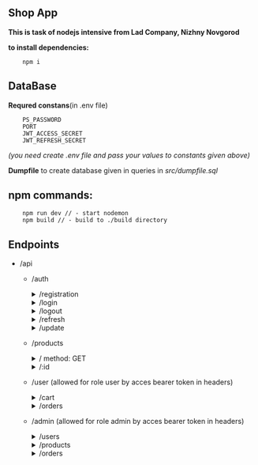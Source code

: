 ## Shop App

**This is task of nodejs intensive from Lad Company, Nizhny Novgorod**


**to install dependencies:**
```
    npm i
```

## DataBase

**Requred constans**(in .env file)
```
    PS_PASSWORD
    PORT
    JWT_ACCESS_SECRET
    JWT_REFRESH_SECRET
```
*(you need create .env file and pass your values to constants given above)*

**Dumpfile** to create database given in queries in *src/dumpfile.sql*

## npm commands:
```
    npm run dev // - start nodemon
    npm build // - build to ./build directory
```

## Endpoints

- /api
    - /auth
        <details><summary>/registration</summary>
        <blockquote>
        method: POST
        body:

        ```
        {
            "firstname": "user",
            "surname": "for_test",
            "lastname": "",
            "email": "user@email.com",   // required
            "password": "user"           // required
        }
        ```
        </blockquote>
        </details>

        <details><summary>/login</summary>
        <blockquote>
        method: POST

        body:
        ```
        {
            "email": "user@email.com", // required
            "password": "user"         // required
        }
        ```
        </blockquote>
        </details>

        <details><summary>/logout</summary>
        <blockquote>
        method: POST
        </blockquote>
        </details>

        <details><summary>/refresh</summary>
        <blockquote>
        method: GET (automaticly using refreshToken from cookies)
        </blockquote>
        </details>

        <details><summary>/update</summary>
        <blockquote>
        method: PUT
        body:

        ```
        {
            "email": "test@email.com",       // required
            "password": "user",              // required
            "newEmail": "updated@email.com"
            "newPassword": "updatedPassword"
        }
        ```
        </blockquote>
        </details>
    - /products
        <details><summary>/ method: GET</summary></details>
        <details><summary>/:id</summary>
        <blockquote>
        method: GET
        </blockquote>
        </details>
    - /user (allowed for role user by acces bearer token in headers)
        <details><summary>/cart</summary>
        <blockquote>
        <details><summary>/ method: POST</summary>
        <blockquote>
        body:

        ```
        {
            "cart_details":            // required
            [
                {
                    "product_id": 1,   // required
                    "quantity": 7      // required
                },
                {
                    "product_id": 3,
                    "quantity": 10
                }
            ]
        }
        ```
        </blockquote>
        </details>
        
        <details><summary>/ method: GET</summary></details>

        <details><summary>/ method: PUT</summary>
        <blockquote>
            body:

            ```
            {
                "cart_details":            // required
                [
                    {
                        "product_id": 1,   // required
                        "quantity": 7      // required
                    },
                    {
                        "product_id": 3,
                        "quantity": 10
                    }
                ]
            }
            ```
        </blockquote>
        </details>

        <details><summary>/ method: DELETE</summary></details>

        </blockquote>
        </details>

        <details><summary>/orders</summary>
        <blockquote>
        <details><summary>/ method: POST</summary>
        <blockquote>
        body: not need
        </blockquote>
        </details>
        <details><summary>/ method: GET</summary></details>
        </blockquote>

        </details>
    - /admin (allowed for role admin by acces bearer token in headers)
        <details><summary>/users</summary>
        <blockquote>
        <details><summary>/ method: GET</summary></details>
        <details><summary>/ method: PUT</summary>
        <blockquote>
        body: 

        ```
        {
            "user_id": 2,
            "firstName": "super",
            "surName": "puper",
            "lastName": "test",
            "email": "test1@email.com",
            "user_role": "USER"
        }
        ```
        </blockquote>
        </details>
        <details><summary>/:user_id</summary>
        <blockquote>
        <details><summary>/ method: GET</summary></details>
        <details><summary>/ method: DELETE</summary></details>
        </blockquote>
        </details>
        

        </blockquote>
        </details>

        <details><summary>/products</summary>
        <blockquote>
        <details><summary>/ method: POST</summary>
        <blockquote>
        body: 

        ```
        [{
            "product_name": "TV",
            "manufacture": "Sony",
            "category": "electronics",
            "price": "125",
            "description": "full hd 4k android TV"
        },
        {
            "product_name": "TV",
            "manufacture": "Sony",
            "category": "electronics",
            "price": "125",
            "description": "full hd 4k android TV"
        }]
        ```
        </blockquote>
        </details>

        <details><summary>/ method: GET</summary></details>

        <details><summary>/ method: PUT</summary>
        <blockquote>
        body:

        ```
        {
            "product_id": 1,
            "product_name": "refrijerator",
            "manufacture": "SAMSUNG",
            "category": "citchen",
            "price": 12,
            "description": "very cold"
        }
        ```
        </blockquote>
        </details>

        <details><summary>/:id</summary>
        <blockquote>
        <details><summary>/ method: GET</summary></details>

        <details><summary>/ method: DELETE</summary></details>
        </blockquote>
        </details>

        </blockquote>
        </details>

        <details><summary>/orders</summary>
        <blockquote>
        <details><summary>/ method: GET</summary></details>
        <details><summary>/ method: PUT</summary>
        body:

        ```
        {
            "order_id": 1,
            "order_details": [
                {
                    "product_id": 1,
                    "quantity": 700
                },
                {
                    "product_id": 3,
                    "quantity": 1000
                }
            ]
        }
        ```
        </details>
        <details><summary>/user/:user_id</summary>
        <blockquote>
        <details><summary>/ method: GET</summary></details>
        </blockquote>
        </details>
        <details><summary>/:order_id</summary>
        <blockquote>
        <details><summary>/ method: DELETE</summary></details>
        </blockquote>
        </details>
        </blockquote>
        </details>
